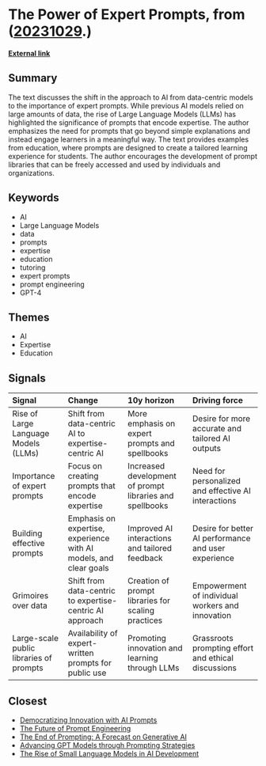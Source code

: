 # __The Power of Expert Prompts__, from ([20231029](https://kghosh.substack.com/p/20231029).)

__[External link](https://www.oneusefulthing.org/p/now-is-the-time-for-grimoires)__



## Summary

The text discusses the shift in the approach to AI from data-centric models to the importance of expert prompts. While previous AI models relied on large amounts of data, the rise of Large Language Models (LLMs) has highlighted the significance of prompts that encode expertise. The author emphasizes the need for prompts that go beyond simple explanations and instead engage learners in a meaningful way. The text provides examples from education, where prompts are designed to create a tailored learning experience for students. The author encourages the development of prompt libraries that can be freely accessed and used by individuals and organizations.

## Keywords

* AI
* Large Language Models
* data
* prompts
* expertise
* education
* tutoring
* expert prompts
* prompt engineering
* GPT-4

## Themes

* AI
* Expertise
* Education

## Signals

| Signal                                  | Change                                                            | 10y horizon                                              | Driving force                                        |
|:----------------------------------------|:------------------------------------------------------------------|:---------------------------------------------------------|:-----------------------------------------------------|
| Rise of Large Language Models (LLMs)    | Shift from data-centric AI to expertise-centric AI                | More emphasis on expert prompts and spellbooks           | Desire for more accurate and tailored AI outputs     |
| Importance of expert prompts            | Focus on creating prompts that encode expertise                   | Increased development of prompt libraries and spellbooks | Need for personalized and effective AI interactions  |
| Building effective prompts              | Emphasis on expertise, experience with AI models, and clear goals | Improved AI interactions and tailored feedback           | Desire for better AI performance and user experience |
| Grimoires over data                     | Shift from data-centric to expertise-centric AI approach          | Creation of prompt libraries for scaling practices       | Empowerment of individual workers and innovation     |
| Large-scale public libraries of prompts | Availability of expert-written prompts for public use             | Promoting innovation and learning through LLMs           | Grassroots prompting effort and ethical discussions  |

## Closest

* [Democratizing Innovation with AI Prompts](d0726e79e1911eb62981138d30b7182a)
* [The Future of Prompt Engineering](72385da61cc5a83b19c644d94b41bf76)
* [The End of Prompting: A Forecast on Generative AI](a9b784e317c986625247f7a1a91bc60f)
* [Advancing GPT Models through Prompting Strategies](f1011f7f464bfcb22dcb75731bd0090f)
* [The Rise of Small Language Models in AI Development](77fe6ce5d0591184b3fb41b6d2ef042a)